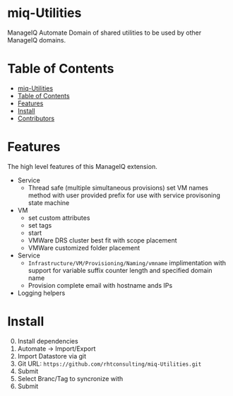 # miq-Utilities
ManageIQ Automate Domain of shared utilities to be used by other ManageIQ domains.

# Table of Contents
* [miq-Utilities](#miq-utilities)
* [Table of Contents](#table-of-contents)
* [Features](#features)
* [Install](#install)
* [Contributors](#contributors)

# Features
The high level features of this ManageIQ extension.

* Service
  * Thread safe (multiple simultaneous provisions) set VM names method with user provided prefix for use with service provisoning state machine
* VM
  * set custom attributes
  * set tags
  * start
  * VMWare DRS cluster best fit with scope placement
  * VMWare customized folder placement
* Service
  * `Infrastructure/VM/Provisioning/Naming/vmname` implimentation with support for variable suffix counter length and specified domain name
  * Provision complete email with hostname ands IPs
* Logging helpers

# Install
0. Install dependencies
1. Automate -> Import/Export
2. Import Datastore via git
3. Git URL: `https://github.com/rhtconsulting/miq-Utilities.git`
4. Submit
5. Select Branc/Tag to syncronize with
6. Submit
